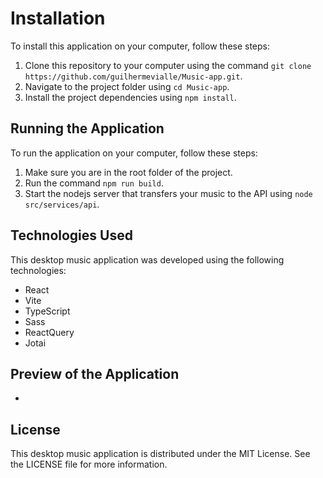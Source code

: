 # Installation

To install this application on your computer, follow these steps:

1.  Clone this repository to your computer using the command `git clone 
https://github.com/guilhermevialle/Music-app.git`.
3.  Navigate to the project folder using `cd Music-app`.
4.  Install the project dependencies using `npm install`.

## 
## Running the Application

To run the application on your computer, follow these steps:

1.  Make sure you are in the root folder of the project.
2.  Run the command `npm run build`.
3. Start the nodejs server that transfers your music to the API using `node src/services/api`.

## Technologies Used

This desktop music application was developed using the following technologies:

-   React
-   Vite
-   TypeScript
- Sass
- ReactQuery
- Jotai

## Preview of the Application

-   [](https://github.com/guilhermevialle/Music-app/blob/main/preview/AppPreview.mov)


## License

This desktop music application is distributed under the MIT License. See the LICENSE file for more information.
